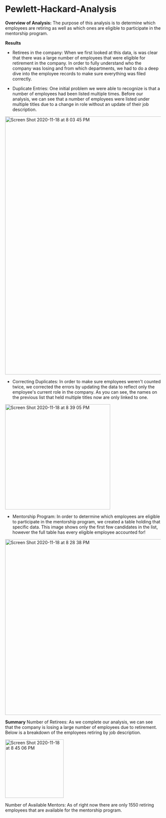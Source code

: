 # Pewlett-Hackard-Analysis
**Overview of Analysis:**
The purpose of this analysis is to determine which employees are retiring as well as which ones are eligible to participate in the mentorship program.

**Results**
  * Retirees in the company: When we first looked at this data, is was clear that there was a large number of employees that were eligible for retirement in the company. In order to fully understand who the company was losing and from which departments, we had to do a deep dive into the employee records to make sure everything was filed correctly.
  
  * Duplicate Entries: One initial problem we were able to recognize is that a number of employees had been listed multiple times. Before our analysis, we can see that a number of employees were listed under multiple titles due to a change in role without an update of their job description.
  <img width="834" alt="Screen Shot 2020-11-18 at 8 03 45 PM" src="https://user-images.githubusercontent.com/71112085/99619896-452ab180-29d9-11eb-8053-90e01450b5e8.png">
  
* Correcting Duplicates: In order to make sure employees weren't counted twice, we corrected the errors by updating the data to reflect only the employee's current role in the company. As you can see, the names on the previous list that held multiple titles now are only linked to one.
<img width="340" alt="Screen Shot 2020-11-18 at 8 39 05 PM" src="https://user-images.githubusercontent.com/71112085/99622089-50341080-29de-11eb-842c-4e15dc9f1e96.png">
  
* Mentorship Program: In order to determine which employees are eligible to participate in the mentorship program, we created a table holding that specific data. This image shows only the first few candidates in the list, however the full table has every eligible employee accounted for!
<img width="568" alt="Screen Shot 2020-11-18 at 8 28 38 PM" src="https://user-images.githubusercontent.com/71112085/99621412-b029b780-29dc-11eb-8ee4-8132d1f2a267.png">

**Summary**
Number of Retirees: As we complete our analysis, we can see that the company is losing a large number of employees due to retirement. Below is a breakdown of the employees retiring by job description.

<img width="189" alt="Screen Shot 2020-11-18 at 8 45 06 PM" src="https://user-images.githubusercontent.com/71112085/99622533-2e875900-29df-11eb-813b-87d082ef52b8.png">

Number of Available Mentors: As of right now there are only 1550 retiring employees that are available for the mentorship program.
